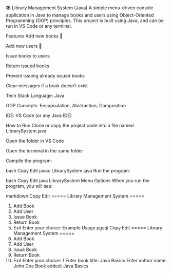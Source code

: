 📚 Library Management System (Java)
A simple menu-driven console application in Java to manage books and users using Object-Oriented Programming (OOP) principles.
This project is built using Java, and can be run in VS Code or any terminal.

Features
Add new books 📖

Add new users 👤

Issue books to users

Return issued books

Prevent issuing already issued books

Clear messages if a book doesn’t exist

Tech Stack
Language: Java

OOP Concepts: Encapsulation, Abstraction, Composition

IDE: VS Code (or any Java IDE)

How to Run
Clone or copy the project code into a file named LibrarySystem.java

Open the folder in VS Code

Open the terminal in the same folder

Compile the program:

bash
Copy
Edit
javac LibrarySystem.java
Run the program:

bash
Copy
Edit
java LibrarySystem
Menu Options
When you run the program, you will see:

markdown
Copy
Edit
===== Library Management System =====
1. Add Book
2. Add User
3. Issue Book
4. Return Book
5. Exit
Enter your choice:
Example Usage
pgsql
Copy
Edit
===== Library Management System =====
1. Add Book
2. Add User
3. Issue Book
4. Return Book
5. Exit
Enter your choice: 1
Enter book title: Java Basics
Enter author name: John Doe
Book added: Java Basics

